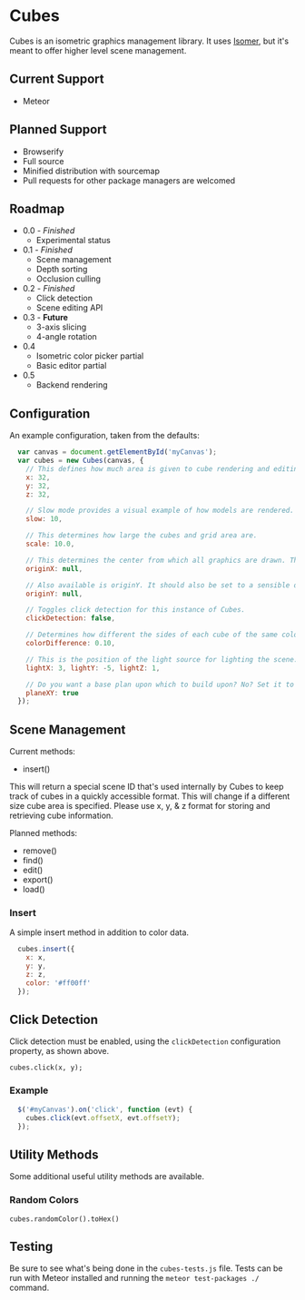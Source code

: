 # Cubes

Cubes is an isometric graphics management library. It uses [Isomer](https://github.com/jdan/isomer), but it's meant to offer higher level scene management.

## Current Support

- Meteor

## Planned Support

- Browserify
- Full source
- Minified distribution with sourcemap
- Pull requests for other package managers are welcomed

## Roadmap

- 0.0 - _Finished_
  - Experimental status
- 0.1 - _Finished_
  - Scene management
  - Depth sorting
  - Occlusion culling
- 0.2 - _Finished_
  - Click detection
  - Scene editing API
- 0.3 - __Future__
  - 3-axis slicing
  - 4-angle rotation
- 0.4
  - Isometric color picker partial
  - Basic editor partial
- 0.5
  - Backend rendering

## Configuration

An example configuration, taken from the defaults:

```javascript
  var canvas = document.getElementById('myCanvas');
  var cubes = new Cubes(canvas, {
    // This defines how much area is given to cube rendering and editing
    x: 32,
    y: 32,
    z: 32,

    // Slow mode provides a visual example of how models are rendered. The value provided indicates milliseconds between each successive render.
    slow: 10,

    // This determines how large the cubes and grid area are.
    scale: 10.0,

    // This determines the center from which all graphics are drawn. This should be set to a sensible value, but if it isn't, it can be overridden. It is measured in pixels.
    originX: null,

    // Also available is originY. It should also be set to a sensible default, but in case it isn't...
    originY: null,

    // Toggles click detection for this instance of Cubes.
    clickDetection: false,

    // Determines how different the sides of each cube of the same color are in lightness.
    colorDifference: 0.10,

    // This is the position of the light source for lighting the scene. It's a directional light, so a larger number indicates the light is further away, but it is not a point light.
    lightX: 3, lightY: -5, lightZ: 1,

    // Do you want a base plan upon which to build upon? No? Set it to false, then.
    planeXY: true
  });
```

## Scene Management

Current methods:

- insert()

This will return a special scene ID that's used internally by Cubes to keep track of cubes in a quickly accessible format. This will change if a different size cube area is specified. Please use x, y, & z format for storing and retrieving cube information.

Planned methods:

- remove()
- find()
- edit()
- export()
- load()

### Insert

A simple insert method in addition to color data.

```javascript
  cubes.insert({
    x: x,
    y: y,
    z: z,
    color: '#ff00ff'
  });
```

## Click Detection

Click detection must be enabled, using the `clickDetection` configuration property, as shown above.

`cubes.click(x, y);`

### Example

```javascript
  $('#myCanvas').on('click', function (evt) {
    cubes.click(evt.offsetX, evt.offsetY);
  });
```

## Utility Methods

Some additional useful utility methods are available.

### Random Colors

`cubes.randomColor().toHex()`

## Testing

Be sure to see what's being done in the `cubes-tests.js` file. Tests can be run with Meteor installed and running the `meteor test-packages ./` command.
